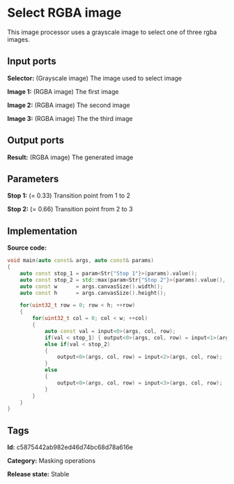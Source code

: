# Select RGBA image

This image processor uses a grayscale image to select one of three rgba images.

## Input ports

__Selector:__ (Grayscale image) The image used to select image

__Image 1:__ (RGBA image) The first image

__Image 2:__ (RGBA image) The second image

__Image 3:__ (RGBA image) The the third image

## Output ports

__Result:__ (RGBA image) The generated image

## Parameters

__Stop 1:__ (= 0.33) Transition point from 1 to 2

__Stop 2:__ (= 0.66) Transition point from 2 to 3

## Implementation

__Source code:__ 

```c++
void main(auto const& args, auto const& params)
{
	auto const stop_1 = param<Str{"Stop 1"}>(params).value();
	auto const stop_2 = std::max(param<Str{"Stop 2"}>(params).value(), stop_1);
	auto const w      = args.canvasSize().width();
	auto const h      = args.canvasSize().height();

	for(uint32_t row = 0; row < h; ++row)
	{
		for(uint32_t col = 0; col < w; ++col)
		{
			auto const val = input<0>(args, col, row);
			if(val < stop_1) { output<0>(args, col, row) = input<1>(args, col, row); }
			else if(val < stop_2)
			{
				output<0>(args, col, row) = input<2>(args, col, row);
			}
			else
			{
				output<0>(args, col, row) = input<3>(args, col, row);
			}
		}
	}
}
```

## Tags

__Id:__ c5875442ab982ed46d74bc68d78a616e

__Category:__ Masking operations

__Release state:__ Stable